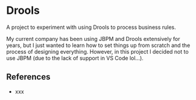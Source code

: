 # Drools

A project to experiment with using Drools to process business rules.

My current company has been using JBPM and Drools extensively for years, but I just wanted to learn how to set things up from scratch and the process of designing everything.
However, in this project I decided not to use JBPM (due to the lack of support in VS Code lol...).


## References
* xxx